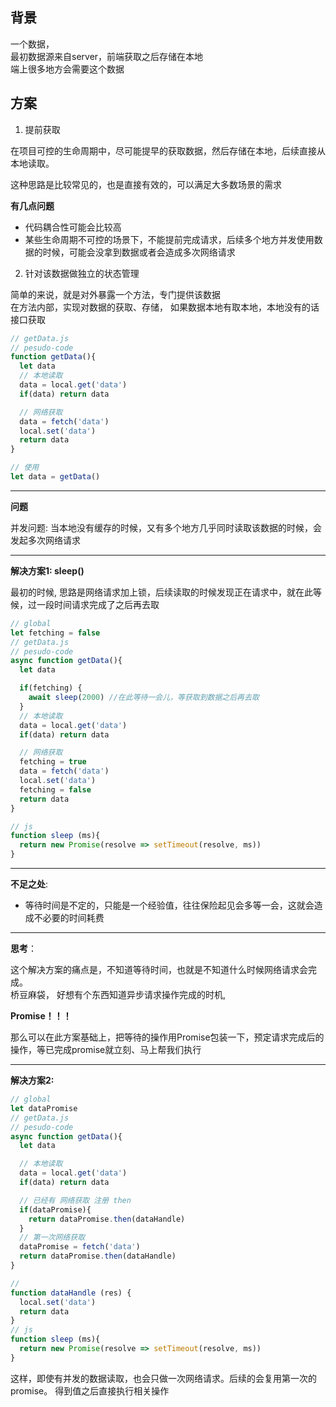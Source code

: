 ## 背景
一个数据，      
最初数据源来自server，前端获取之后存储在本地      
端上很多地方会需要这个数据   

## 方案
1. 提前获取   

在项目可控的生命周期中，尽可能提早的获取数据，然后存储在本地，后续直接从本地读取。      

这种思路是比较常见的，也是直接有效的，可以满足大多数场景的需求    

**有几点问题**
+ 代码耦合性可能会比较高
+ 某些生命周期不可控的场景下，不能提前完成请求，后续多个地方并发使用数据的时候，可能会没拿到数据或者会造成多次网络请求

2. 针对该数据做独立的状态管理

简单的来说，就是对外暴露一个方法，专门提供该数据    
在方法内部，实现对数据的获取、存储， 如果数据本地有取本地，本地没有的话接口获取

```js
// getData.js
// pesudo-code
function getData(){
  let data
  // 本地读取
  data = local.get('data')
  if(data) return data

  // 网络获取
  data = fetch('data')
  local.set('data')
  return data
}
```

```js
// 使用
let data = getData()
```

----

**问题**   

并发问题: 当本地没有缓存的时候，又有多个地方几乎同时读取该数据的时候，会发起多次网络请求

----

**解决方案1: sleep()**

最初的时候, 思路是网络请求加上锁，后续读取的时候发现正在请求中，就在此等候，过一段时间请求完成了之后再去取

```js
// global 
let fetching = false
// getData.js
// pesudo-code
async function getData(){
  let data

  if(fetching) {
    await sleep(2000) //在此等待一会儿，等获取到数据之后再去取
  }
  // 本地读取
  data = local.get('data')
  if(data) return data

  // 网络获取
  fetching = true
  data = fetch('data')
  local.set('data')
  fetching = false
  return data
}

// js
function sleep (ms){
  return new Promise(resolve => setTimeout(resolve, ms))
}
```

---

**不足之处**:
+ 等待时间是不定的，只能是一个经验值，往往保险起见会多等一会，这就会造成不必要的时间耗费

----

**思考**：

这个解决方案的痛点是，不知道等待时间，也就是不知道什么时候网络请求会完成。    
桥豆麻袋， 好想有个东西知道异步请求操作完成的时机,    

**Promise！！！**

那么可以在此方案基础上，把等待的操作用Promise包装一下，预定请求完成后的操作，等已完成promise就立刻、马上帮我们执行

----

**解决方案2:**

```js
// global 
let dataPromise
// getData.js
// pesudo-code
async function getData(){
  let data

  // 本地读取
  data = local.get('data')
  if(data) return data

  // 已经有 网络获取 注册 then
  if(dataPromise){
    return dataPromise.then(dataHandle)
  }
  // 第一次网络获取
  dataPromise = fetch('data')
  return dataPromise.then(dataHandle)
}

// 
function dataHandle (res) {
  local.set('data')
  return data
} 
// js
function sleep (ms){
  return new Promise(resolve => setTimeout(resolve, ms))
}
```

这样，即使有并发的数据读取，也会只做一次网络请求。后续的会复用第一次的promise。 得到值之后直接执行相关操作


